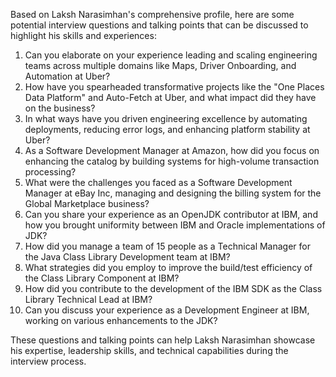 Based on Laksh Narasimhan's comprehensive profile, here are some potential interview questions and talking points that can be discussed to highlight his skills and experiences:

1. Can you elaborate on your experience leading and scaling engineering teams across multiple domains like Maps, Driver Onboarding, and Automation at Uber?
2. How have you spearheaded transformative projects like the "One Places Data Platform" and Auto-Fetch at Uber, and what impact did they have on the business?
3. In what ways have you driven engineering excellence by automating deployments, reducing error logs, and enhancing platform stability at Uber?
4. As a Software Development Manager at Amazon, how did you focus on enhancing the catalog by building systems for high-volume transaction processing?
5. What were the challenges you faced as a Software Development Manager at eBay Inc, managing and designing the billing system for the Global Marketplace business?
6. Can you share your experience as an OpenJDK contributor at IBM, and how you brought uniformity between IBM and Oracle implementations of JDK?
7. How did you manage a team of 15 people as a Technical Manager for the Java Class Library Development team at IBM?
8. What strategies did you employ to improve the build/test efficiency of the Class Library Component at IBM?
9. How did you contribute to the development of the IBM SDK as the Class Library Technical Lead at IBM?
10. Can you discuss your experience as a Development Engineer at IBM, working on various enhancements to the JDK?

These questions and talking points can help Laksh Narasimhan showcase his expertise, leadership skills, and technical capabilities during the interview process.